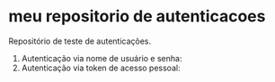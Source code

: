 # meu repositorio de autenticacoes
Repositório de teste de autenticações.

1. Autenticação via nome de usuário e senha:
2. Autenticação via token de acesso pessoal: